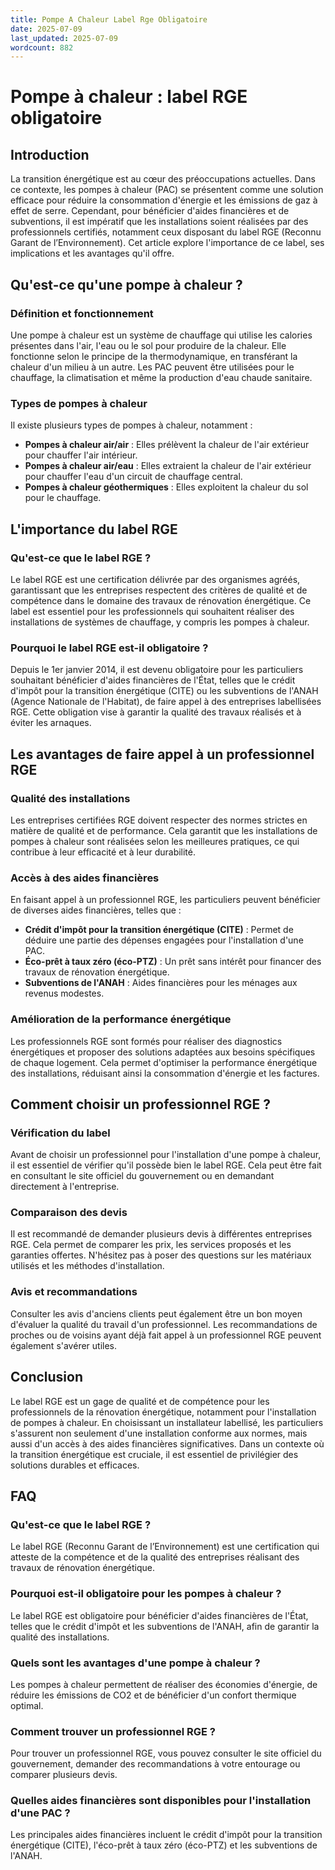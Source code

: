 ```yaml
---
title: Pompe A Chaleur Label Rge Obligatoire
date: 2025-07-09
last_updated: 2025-07-09
wordcount: 882
---
```


# Pompe à chaleur : label RGE obligatoire

## Introduction

La transition énergétique est au cœur des préoccupations actuelles. Dans ce contexte, les pompes à chaleur (PAC) se présentent comme une solution efficace pour réduire la consommation d'énergie et les émissions de gaz à effet de serre. Cependant, pour bénéficier d'aides financières et de subventions, il est impératif que les installations soient réalisées par des professionnels certifiés, notamment ceux disposant du label RGE (Reconnu Garant de l’Environnement). Cet article explore l'importance de ce label, ses implications et les avantages qu'il offre.

## Qu'est-ce qu'une pompe à chaleur ?

### Définition et fonctionnement

Une pompe à chaleur est un système de chauffage qui utilise les calories présentes dans l'air, l'eau ou le sol pour produire de la chaleur. Elle fonctionne selon le principe de la thermodynamique, en transférant la chaleur d'un milieu à un autre. Les PAC peuvent être utilisées pour le chauffage, la climatisation et même la production d'eau chaude sanitaire.

### Types de pompes à chaleur

Il existe plusieurs types de pompes à chaleur, notamment :

- **Pompes à chaleur air/air** : Elles prélèvent la chaleur de l'air extérieur pour chauffer l'air intérieur.
- **Pompes à chaleur air/eau** : Elles extraient la chaleur de l'air extérieur pour chauffer l'eau d'un circuit de chauffage central.
- **Pompes à chaleur géothermiques** : Elles exploitent la chaleur du sol pour le chauffage.

## L'importance du label RGE

### Qu'est-ce que le label RGE ?

Le label RGE est une certification délivrée par des organismes agréés, garantissant que les entreprises respectent des critères de qualité et de compétence dans le domaine des travaux de rénovation énergétique. Ce label est essentiel pour les professionnels qui souhaitent réaliser des installations de systèmes de chauffage, y compris les pompes à chaleur.

### Pourquoi le label RGE est-il obligatoire ?

Depuis le 1er janvier 2014, il est devenu obligatoire pour les particuliers souhaitant bénéficier d'aides financières de l'État, telles que le crédit d'impôt pour la transition énergétique (CITE) ou les subventions de l'ANAH (Agence Nationale de l'Habitat), de faire appel à des entreprises labellisées RGE. Cette obligation vise à garantir la qualité des travaux réalisés et à éviter les arnaques.

## Les avantages de faire appel à un professionnel RGE

### Qualité des installations

Les entreprises certifiées RGE doivent respecter des normes strictes en matière de qualité et de performance. Cela garantit que les installations de pompes à chaleur sont réalisées selon les meilleures pratiques, ce qui contribue à leur efficacité et à leur durabilité.

### Accès à des aides financières

En faisant appel à un professionnel RGE, les particuliers peuvent bénéficier de diverses aides financières, telles que :

- **Crédit d'impôt pour la transition énergétique (CITE)** : Permet de déduire une partie des dépenses engagées pour l'installation d'une PAC.
- **Éco-prêt à taux zéro (éco-PTZ)** : Un prêt sans intérêt pour financer des travaux de rénovation énergétique.
- **Subventions de l'ANAH** : Aides financières pour les ménages aux revenus modestes.

### Amélioration de la performance énergétique

Les professionnels RGE sont formés pour réaliser des diagnostics énergétiques et proposer des solutions adaptées aux besoins spécifiques de chaque logement. Cela permet d'optimiser la performance énergétique des installations, réduisant ainsi la consommation d'énergie et les factures.

## Comment choisir un professionnel RGE ?

### Vérification du label

Avant de choisir un professionnel pour l'installation d'une pompe à chaleur, il est essentiel de vérifier qu'il possède bien le label RGE. Cela peut être fait en consultant le site officiel du gouvernement ou en demandant directement à l'entreprise.

### Comparaison des devis

Il est recommandé de demander plusieurs devis à différentes entreprises RGE. Cela permet de comparer les prix, les services proposés et les garanties offertes. N'hésitez pas à poser des questions sur les matériaux utilisés et les méthodes d'installation.

### Avis et recommandations

Consulter les avis d'anciens clients peut également être un bon moyen d'évaluer la qualité du travail d'un professionnel. Les recommandations de proches ou de voisins ayant déjà fait appel à un professionnel RGE peuvent également s'avérer utiles.

## Conclusion

Le label RGE est un gage de qualité et de compétence pour les professionnels de la rénovation énergétique, notamment pour l'installation de pompes à chaleur. En choisissant un installateur labellisé, les particuliers s'assurent non seulement d'une installation conforme aux normes, mais aussi d'un accès à des aides financières significatives. Dans un contexte où la transition énergétique est cruciale, il est essentiel de privilégier des solutions durables et efficaces.

## FAQ

### Qu'est-ce que le label RGE ?

Le label RGE (Reconnu Garant de l’Environnement) est une certification qui atteste de la compétence et de la qualité des entreprises réalisant des travaux de rénovation énergétique.

### Pourquoi est-il obligatoire pour les pompes à chaleur ?

Le label RGE est obligatoire pour bénéficier d'aides financières de l'État, telles que le crédit d'impôt et les subventions de l'ANAH, afin de garantir la qualité des installations.

### Quels sont les avantages d'une pompe à chaleur ?

Les pompes à chaleur permettent de réaliser des économies d'énergie, de réduire les émissions de CO2 et de bénéficier d'un confort thermique optimal.

### Comment trouver un professionnel RGE ?

Pour trouver un professionnel RGE, vous pouvez consulter le site officiel du gouvernement, demander des recommandations à votre entourage ou comparer plusieurs devis.

### Quelles aides financières sont disponibles pour l'installation d'une PAC ?

Les principales aides financières incluent le crédit d'impôt pour la transition énergétique (CITE), l'éco-prêt à taux zéro (éco-PTZ) et les subventions de l'ANAH.
